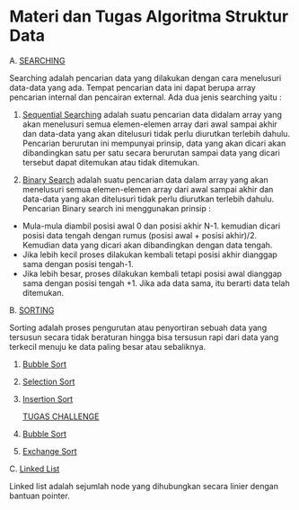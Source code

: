 # Materi dan Tugas Algoritma Struktur Data
A.  [SEARCHING](https://github.com/Indramustajab/Algoritma-Struktur-Data/tree/main/Searching)

Searching adalah pencarian data yang dilakukan dengan cara menelusuri data-data yang ada. Tempat pencarian data ini dapat berupa array pencarian internal dan pencairan external.
Ada dua jenis searching yaitu : 

1. [Sequential Searching](https://github.com/Indramustajab/Algoritma-Struktur-Data/blob/main/Searching/latihan1.c)
adalah suatu pencarian data didalam array yang akan menelusuri semua elemen-elemen array dari awal sampai akhir dan data-data yang akan ditelusuri tidak perlu diurutkan terlebih dahulu. Pencarian berurutan ini mempunyai prinsip, data yang akan dicari akan dibandingkan satu per satu secara berurutan sampai data yang dicari tersebut dapat ditemukan atau tidak ditemukan.

2. [Binary Search](https://github.com/Indramustajab/Algoritma-Struktur-Data/blob/main/Searching/latihan2.c)
adalah suatu pencarian data dalam array yang akan menelusuri semua elemen-elemen array dari awal sampai akhir dan data-data yang akan ditelusuri tidak perlu diurutkan terlebih dahulu. Pencarian Binary search ini menggunakan prinsip :
-	Mula-mula diambil posisi awal 0 dan posisi akhir N-1. kemudian dicari posisi data tengah dengan rumus (posisi awal + posisi akhir)/2. Kemudian data yang dicari akan dibandingkan dengan data tengah.
-	 Jika lebih kecil proses dilakukan kembali tetapi posisi akhir dianggap sama dengan posisi tengah-1.
-	 Jika lebih besar, proses dilakukan kembali tetapi posisi awal dianggap sama dengan posisi tengah +1. Jika ada data sama, itu berarti data telah ditemukan.

B.  [SORTING](https://github.com/Indramustajab/Tugas-Algoritma-Struktur-Data/tree/main/Sorting)

Sorting adalah proses pengurutan atau penyortiran sebuah data yang tersusun secara tidak beraturan hingga bisa tersusun rapi dari data yang terkecil menuju ke data paling besar atau sebaliknya.

1. [Bubble Sort](https://github.com/Indramustajab/Tugas-Algoritma-Struktur-Data/blob/main/Sorting/Bubble%20Sort.c)
 
2. [Selection Sort](https://github.com/Indramustajab/Tugas-Algoritma-Struktur-Data/blob/main/Sorting/Selection%20Sort.c)
  
3. [Insertion Sort](https://github.com/Indramustajab/Tugas-Algoritma-Struktur-Data/blob/main/Sorting/Insertion%20Sort.c)

   [TUGAS CHALLENGE](https://github.com/Indramustajab/Tugas-Algoritma-Struktur-Data/tree/main/Tugas%20Challenge)

1. [Bubble Sort](https://github.com/Indramustajab/Tugas-Algoritma-Struktur-Data/blob/main/Tugas%20Challenge/Bubble%20Sort.c)
2. [Exchange Sort](https://github.com/Indramustajab/Tugas-Algoritma-Struktur-Data/blob/main/Tugas%20Challenge/Exchange%20Sort.c)

C.  [Linked List](https://github.com/Indramustajab/Algoritma-Struktur-Data/tree/main/Linked%20List)

Linked list adalah sejumlah node yang dihubungkan secara linier dengan bantuan pointer.
